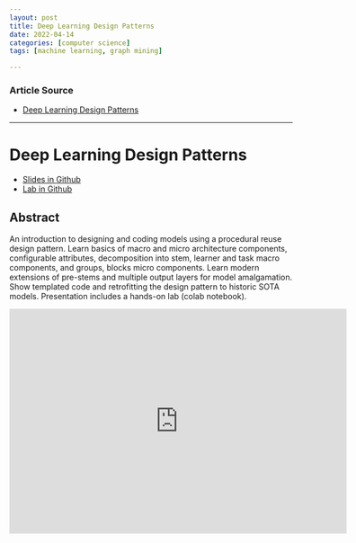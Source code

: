 ```yaml
---
layout: post
title: Deep Learning Design Patterns
date: 2022-04-14
categories: [computer science]
tags: [machine learning, graph mining]

---
```


### Article Source

* [Deep Learning Design Patterns](https://www.youtube.com/watch?v=rGQ3JT6KS4M)


---

# Deep Learning Design Patterns


* [Slides in Github](https://github.com/GoogleCloudPlatform/keras-idiomatic-programmer/tree/master/books/deep-learning-design-patterns/Workshops/Junior)
* [Lab in Github](https://github.com/GoogleCloudPlatform/keras-idiomatic-programmer/tree/master/books/deep-learning-design-patterns/Workshops/Junior)




## Abstract

An introduction to designing and coding models using a procedural reuse design pattern. Learn basics of macro and micro architecture components, configurable attributes,  decomposition into stem, learner and task macro components, and groups, blocks micro  components. Learn modern extensions of pre-stems and multiple output layers for model amalgamation. Show templated code and retrofitting the design pattern to historic SOTA models. Presentation includes a hands-on lab (colab notebook).


<iframe width="600" height="400" src="https://www.youtube.com/embed/9kKqHv9mEQU" title="YouTube video player" frameborder="0" allow="accelerometer; autoplay; clipboard-write; encrypted-media; gyroscope; picture-in-picture" allowfullscreen></iframe>